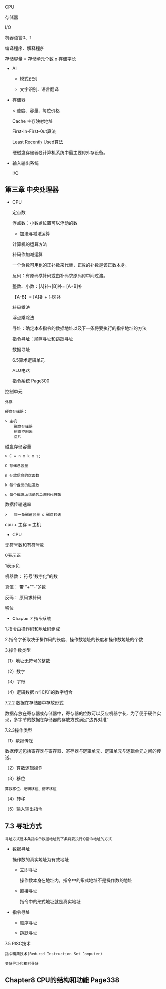 CPU

存储器

I/O

机器语言0、1

编译程序、解释程序

存储容量 = 存储单元个数 x 存储字长

- AI

    - 模式识别
    
    - 文字识别、语言翻译
    
- 存储器

   < 速度、容量、每位价格
   
   Cache 主存映射地址
   
   First-In-First-Out算法
   
   Least Recently Used算法
   
   
   硬磁盘存储器是计算机系统中最主要的外存设备。
   
- 输入输出系统

   I/O

## 第三章 中央处理器

- CPU

    定点数
    
    浮点数：小数点位置可以浮动的数
    
    - 加法与减法运算
    
    计算机的运算方法

    补码作加减运算

    一个负数可用他的正补数来代替，正数的补数是该正数本身。

    反码：有原码求补码或由补码求原码的中间过渡。

    整数、小数：[A]补+[B]补= [A+B]补
    
    【A-B】= [A]补 + [-B]补
    
    补码乘法
    
    浮点乘除法
    
    寻址：确定本条指令的数据地址以及下一条将要执行的指令地址的方法
    
    指令寻址：顺序寻址和跳跃寻址
    
    数据寻址

    6.5算术逻辑单元

    ALU电路

    指令系统 Page300
    
控制单元


    外存
    
    硬盘存储器：
    
    > 主机 
        磁盘存储器
        磁盘控制器
        盘片
        
        
磁盘存储容量

    > C = n x k x s;
    
    C 存储总容量
    
    n 存放信息的盘面数
    
    k 每个盘面的磁道数
    
    s 每个磁道上记录的二进制代码数
    
数据传输速率

    >   每一条磁道容量 x 磁盘转速
    
    
   
   cpu + 主存 = 主机


- CPU

无符号数和有符号数

0表示正

1表示负

机器数： 符号“数字化”的数

真值： 带 “+”“-”的数

反码： 原码求补码

移位

- Chapter 7 指令系统

1.指令由操作码和地址码组成

2.指令字长取决于操作码的长度、操作数地址的长度和操作数地址的个数

3.操作数类型

（1）地址无符号的整数

（2）数字

（3）字符

（4）逻辑数据 n个0和1的数字组合

7.2.2 数据在存储器中存放形式

数据存放在寄存器或存储器中，寄存器的位数可以反应机器字长，为了便于硬件实现，多字节的数据在存储器的存放方式满足“边界对准”

7.2.3操作类型

（1）数据传送

数据传送包括寄存器与寄存器、寄存器与逻辑单元、逻辑单元与逻辑单元之间的传送。

（2）算数逻辑操作

（3）移位

    算数移位、逻辑移位、循环移位

（4）转移

（5）输入输出指令

## 7.3 寻址方式

    寻址方式是本条指令的数据地址到下条将要执行的指令地址的方式

- 数据寻址

    操作数的真实地址为有效地址

    - 立即寻址

        操作数本身在地址内，指令中的形式地址不是操作数的地址

    - 直接寻址

        指令中的形式地址就是真实地址

- 指令寻址

    - 顺序寻址

    - 跳跃寻址

7.5 RISC技术

    指令精简技术(Reduced Instruction Set Computer)

    变址寻址和相对寻址

## Chapter8 CPU的结构和功能 Page338


